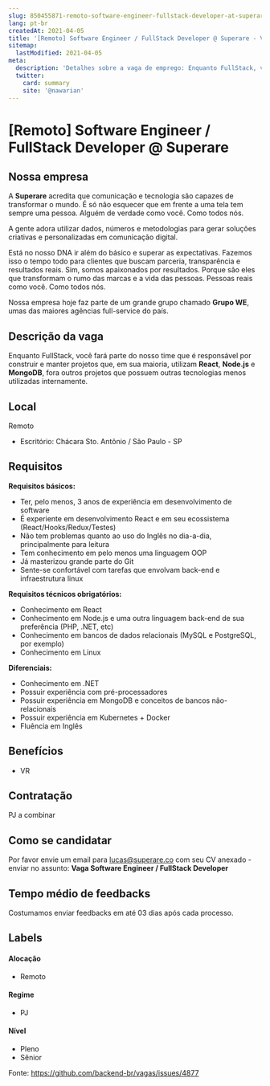 ```yaml
---
slug: 850455871-remoto-software-engineer-fullstack-developer-at-superare
lang: pt-br
createdAt: 2021-04-05
title: '[Remoto] Software Engineer / FullStack Developer @ Superare - Vaga de Emprego'
sitemap:
  lastModified: 2021-04-05
meta:
  description: 'Detalhes sobre a vaga de emprego: Enquanto FullStack, você fará parte do nosso time que é responsável por construir e manter projetos que, em sua maioria, utilizam **React**, **Node.js** e **MongoDB**, fora outros projetos que possuem outras tecnologias menos utilizadas internamente.'
  twitter:
    card: summary
    site: '@nawarian'
---
```


# [Remoto] Software Engineer / FullStack Developer @ Superare

## Nossa empresa

A **Superare** acredita que comunicação e tecnologia são capazes de transformar o mundo. É só não esquecer que em frente a uma tela tem sempre uma pessoa. Alguém de verdade como você. Como todos nós.

A gente adora utilizar dados, números e metodologias para gerar soluções criativas e personalizadas em comunicação digital.

Está no nosso DNA ir além do básico e superar as expectativas. Fazemos isso o tempo todo para clientes que buscam parceria, transparência e resultados reais. Sim, somos apaixonados por resultados. Porque são eles que transformam o rumo das marcas e a vida das pessoas. Pessoas reais como você. Como todos nós.

Nossa empresa hoje faz parte de um grande grupo chamado **Grupo WE**, umas das maiores agências full-service do país.

## Descrição da vaga

Enquanto FullStack, você fará parte do nosso time que é responsável por construir e manter projetos que, em sua maioria, utilizam **React**, **Node.js** e **MongoDB**, fora outros projetos que possuem outras tecnologias menos utilizadas internamente.

## Local

Remoto
- Escritório: Chácara Sto. Antônio / São Paulo - SP

## Requisitos

**Requisitos básicos:**
- Ter, pelo menos, 3 anos de experiência em desenvolvimento de software
- É experiente em desenvolvimento React e em seu ecossistema (React/Hooks/Redux/Testes)
- Não tem problemas quanto ao uso do Inglês no dia-a-dia, principalmente para leitura
- Tem conhecimento em pelo menos uma linguagem OOP
- Já masterizou grande parte do Git
- Sente-se confortável com tarefas que envolvam back-end e infraestrutura linux

**Requisitos técnicos obrigatórios:**
- Conhecimento em React
- Conhecimento em Node.js e uma outra linguagem back-end de sua preferência (PHP, .NET, etc)
- Conhecimento em bancos de dados relacionais (MySQL e PostgreSQL, por exemplo)
- Conhecimento em Linux

**Diferenciais:**
- Conhecimento em .NET
- Possuir experiência com pré-processadores
- Possuir experiência em MongoDB e conceitos de bancos não-relacionais
- Possuir experiência em Kubernetes + Docker
- Fluência em Inglês

## Benefícios

- VR

## Contratação

PJ a combinar

## Como se candidatar

Por favor envie um email para [lucas@superare.co](mailto:lucas@superare.co) com seu CV anexado - enviar no assunto: **Vaga Software Engineer / FullStack Developer**

## Tempo médio de feedbacks

Costumamos enviar feedbacks em até 03 dias após cada processo.

## Labels
#### Alocação
- Remoto

#### Regime
- PJ

#### Nível
- Pleno
- Sênior




Fonte: https://github.com/backend-br/vagas/issues/4877